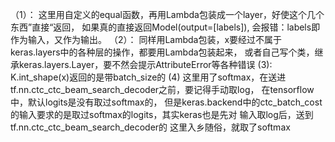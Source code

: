（1）：
    这里用自定义的equal函数，再用Lambda包装成一个layer，好使这个几个东西”直接“返回，
    如果真的直接返回Model(output=[labels]), 会报错：labels即作为输入，又作为输出。
（2）：
    同样用Lambda包装，x要经过不属于keras.layers中的各种层的操作，都要用Lambda包装起来，
    或者自己写个类，继承keras.layers.Layer，要不然会提示AttributeError等各种错误
(3):
    K.int_shape(x)返回的是带batch_size的
(4)
    这里用了softmax，在送进tf.nn.ctc_ctc_beam_search_decoder之前，要记得手动取log，
    在tensorflow中，默认logits是没有取过softmax的，
    但是keras.backend中的ctc_batch_cost的输入要求的是取过softmax的logits，其实keras也是先对
    输入取log后，送到tf.nn.ctc_ctc_beam_search_decoder的
    这里入乡随俗，就取了softmax